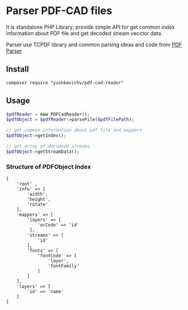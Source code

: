 # Parser PDF-CAD files  #

It is standalone PHP Library, provide simple API for get common index information about PDF file and get decoded stream vecctor data. 

Parser use TCPDF library and common parsing ideas and code from [PDF Parser](https://github.com/smalot/pdfparser/) 


## Install ##

```
composer require "yushkevichv/pdf-cad-reader"

```

## Usage ##

```php
$pdfReader = new PDFCadReader(); 
$pdfObject = $pdfReader->parseFile($pdfFilePath);

// get common information about pdf file and mappers
$pdfObject->getIndex();

// get array of decodedd streams
$pdfObject->getStreamData();
```

### Structure of PDFObject Index ###

```
[
    'root' ,
    'info' => [
        'width',
        'height',
        'rotate'
    ],
    'mappers' => [
        'layers' => [
            'ocCode' => 'id'  
         ],
        'streams' => [
            'id'
        ],
        'fonts' => [
            'fontCode' => [
                'layer',
                'fontFamily'
            ]   
        ]
    ],
    'layers' => [
        'id' => 'name'
    ]
]
```

